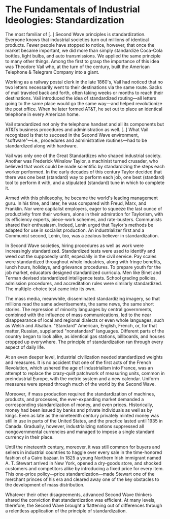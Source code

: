 # The Fundamentals of Industrial Ideologies: Standardization

The most familiar of [..] Second Wave principles is
standardization. Everyone knows that industrial societies turn out
millions of identical products. Fewer people have stopped to notice,
however, that once the market became important, we did more than
simply standardize Coca-Cola bottles, light bulbs, and auto
transmissions. We applied the same principle to many other
things. Among the first to grasp the importance of this idea was
Theodore Vail who, at the turn of the century, built the American
Telephone & Telegram Company into a giant.

Working as a railway postal clerk in the late 1860's, Vail had noticed
that no two letters necessarily went to their destinations via the
same route. Sacks of mail traveled back and forth, often taking weeks
or months to reach their destinations. Vail introduced the idea of
standardized routing—all letters going to the same place would go the
same way—and helped revolutionize the post office. When he later
formed AT&T, he set out to place an identical telephone in every
American home.

Vail standardized not only the telephone handset and all its
components but AT&Ts business procedures and administration as
well. [..]  What Vail recognized is that to succeed in the Second Wave
environment, "software"—i.e., procedures and administrative
routines—had to be standardized along with hardware.

Vail was only one of the Great Standardizes who shaped industrial
society. Another was Frederick Winslow Taylor, a machinist turned
crusader, who believed that work could be made scientific by
standardizing the steps each worker performed. In the early decades of
this century Taylor decided that there was one best (standard) way to
perform each job, one best (standard) tool to perform it with, and a
stipulated (standard) tune in which to complete it.

Armed with this philosophy, he became the world's leading management
guru. In his time, and later, he was compared with Freud, Marx, and
Franklin. Nor were capitalist employers, eager to squeeze the last
ounce of productivity from their workers, alone in their admiration
for Taylorism, with its efficiency experts, piece-work schemes, and
rate-busters. Communists shared their enthusiasm. Indeed, Lenin urged
that Taylor's methods be adapted for use in socialist production. An
industrializer first and a Communist second, Lenin, too, was a zealous
believer in standardization.

In Second Wave societies, hiring procedures as well as work were
increasingly standardized. Standardized tests were used to identify
and weed out the supposedly unfit, especially in the civil
service. Pay scales were standardized throughout whole industries,
along with fringe benefits, lunch hours, holidays, and grievance
procedures. To prepare youth for the job market, educators designed
standardized curricula. Men like Binet and Terman devised standardized
intelligence tests. School grading policies, admission procedures, and
accreditation rules were similarly standardized. The multiple-choice
test came into its own.

The mass media, meanwhile, disseminated standardizing imagery, so that
millions read the same advertisements, the same news, the same short
stories. The repression of minority languages by central governments,
combined with the influence of mass communications, led to the near
disappearance of local and regional dialects or even whole languages,
such as Welsh and Alsatian. "Standard" American, English, French, or,
for that matter, Russian, supplanted "nonstandard"
languages. Different parts of the country began to look alike, as
identical gas stations, billboards, and houses cropped up
everywhere. The principle of standardization ran through every aspect
of daily life.

At an even deeper level, industrial civilization needed standardized
weights and measures. It is no accident that one of the first acts of
the French Revolution, which ushered the age of industrialism into
France, was an attempt to replace the crazy-quilt patchwork of
measuring units, common in preindustrial Europe, with the metric
system and a new calendar. Uniform measures were spread through much
of the world by the Second Wave.

Moreover, if mass production required the standardization of machines,
products, and processes, the ever-expanding market demanded a
corresponding standardization of money, and even prices. Historically,
money had been issued by banks and private individuals as well as by
kings. Even as late as the nineteenth century privately minted money
was still in use in parts of the United States, and the practice
lasted until 1935 in Canada. Gradually, however, industrializing
nations suppressed all nongovernmental currencies and managed to
impose a single standard currency in their place.

Until the nineteenth century, moreover, it was still common for buyers
and sellers in industrial countries to haggle over every sale in the
time-honored fashion of a Cairo bazaar. In 1825 a young Northern Irish
immigrant named A. T. Stewart arrived in New York, opened a dry-goods
store, and shocked customers and competitors alike by introducing a
fixed price for every item. This one-price policy—price
standardization—made Stewart one of the merchant princes of his era
and cleared away one of the key obstacles to the development of mass
distribution.

Whatever their other disagreements, advanced Second Wave thinkers
shared the conviction that standardization was efficient. At many
levels, therefore, the Second Wave brought a flattening out of
differences through a relentless application of the principle of
standardization.
